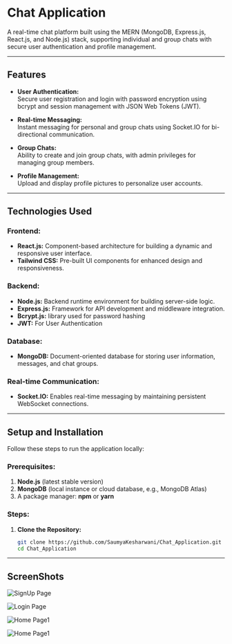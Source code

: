 # **Chat Application**

A real-time chat platform built using the MERN (MongoDB, Express.js, React.js, and Node.js) stack, supporting individual and group chats with secure user authentication and profile management.

---

## **Features**

- **User Authentication:**  
  Secure user registration and login with password encryption using bcrypt and session management with JSON Web Tokens (JWT).

- **Real-time Messaging:**  
  Instant messaging for personal and group chats using Socket.IO for bi-directional communication.

- **Group Chats:**  
  Ability to create and join group chats, with admin privileges for managing group members.

- **Profile Management:**  
  Upload and display profile pictures to personalize user accounts.

---

## **Technologies Used**

### **Frontend:**
- **React.js:** Component-based architecture for building a dynamic and responsive user interface.
- **Tailwind CSS:** Pre-built UI components for enhanced design and responsiveness.

### **Backend:**
- **Node.js:** Backend runtime environment for building server-side logic.
- **Express.js:** Framework for API development and middleware integration.
- **Bcrypt.js:** library used for password hashing
- **JWT:** For User Authentication

### **Database:**
- **MongoDB:** Document-oriented database for storing user information, messages, and chat groups.

### **Real-time Communication:**
- **Socket.IO:** Enables real-time messaging by maintaining persistent WebSocket connections.

---

## **Setup and Installation**

Follow these steps to run the application locally:

### **Prerequisites:**
1. **Node.js** (latest stable version)
2. **MongoDB** (local instance or cloud database, e.g., MongoDB Atlas)
3. A package manager: **npm** or **yarn**

### **Steps:**
1. **Clone the Repository:**  
   ```bash
   git clone https://github.com/SaumyaKesharwani/Chat_Application.git
   cd Chat_Application

 ---  
## **ScreenShots**

![SignUp Page](frontend/src/images/screenshot_localhost%20(1).png)

![Login Page](frontend/src/images/screenshot_localhost.png)

![Home Page1](frontend/src/images/screenshot_localhost%20(3).png)

![Home Page1](frontend/src/images/screenshot_localhost%20(4).png)


